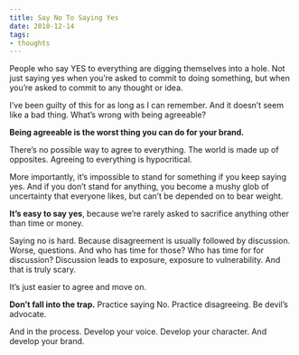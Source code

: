 ```yaml
---
title: Say No To Saying Yes
date: 2010-12-14
tags:
- thoughts
---
```


People who say YES to everything are digging themselves into a hole. Not just saying yes when you’re asked to commit to doing something, but when you’re asked to commit to any thought or idea.

I’ve been guilty of this for as long as I can remember. And it doesn’t seem like a bad thing. What’s wrong with being agreeable?

**Being agreeable is the worst thing you can do for your brand.**

There’s no possible way to agree to everything. The world is made up of opposites. Agreeing to everything is hypocritical.

More importantly, it’s impossible to stand for something if you keep saying yes. And if you don’t stand for anything, you become a mushy glob of uncertainty that everyone likes, but can’t be depended on to bear weight.

**It’s easy to say yes**, because we’re rarely asked to sacrifice anything other than time or money.

Saying no is hard. Because disagreement is usually followed by discussion. Worse, questions. And who has time for those? Who has time for for discussion? Discussion leads to exposure, exposure to vulnerability. And that is truly scary.

It’s just easier to agree and move on.

**Don’t fall into the trap.** Practice saying No. Practice disagreeing. Be devil’s advocate.

And in the process. Develop your voice. Develop your character. And develop your brand.
